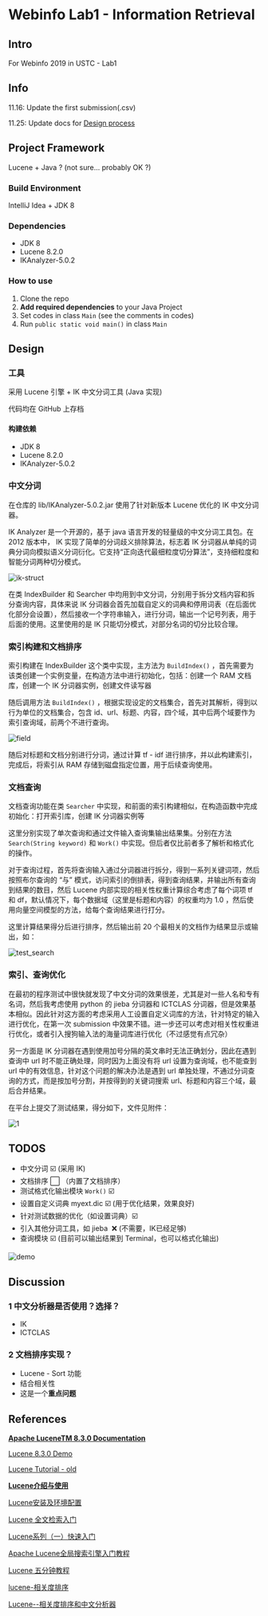 # Webinfo Lab1 -  Information Retrieval

## Intro

For Webinfo 2019 in USTC - Lab1

## Info

11.16: Update the first submission(.csv)

11.25: Update docs for [Design process](#Design)

## Project Framework

Lucene + Java ? (not sure... probably OK ?)

### Build Environment

IntelliJ Idea + JDK 8

### Dependencies

+   JDK 8
+   Lucene 8.2.0
+   IKAnalyzer-5.0.2

### How to use

1.  Clone the repo
2.  **Add required dependencies** to your Java Project
3.  Set codes in class `Main` (see the comments in codes)
4.  Run `public static void main()` in class `Main`

## Design

### 工具

采用 Lucene 引擎 + IK 中文分词工具 (Java 实现)

代码均在 GitHub 上存档

#### 构建依赖

+   JDK 8
+   Lucene 8.2.0
+   IKAnalyzer-5.0.2

### 中文分词

在仓库的 lib/IKAnalyzer-5.0.2.jar 使用了针对新版本 Lucene 优化的 IK 中文分词器。

IK Analyzer 是一个开源的，基于 java 语言开发的轻量级的中文分词工具包。在 2012 版本中， IK 实现了简单的分词歧义排除算法，标志着 IK 分词器从单纯的词典分词向模拟语义分词衍化。它支持“正向迭代最细粒度切分算法”，支持细粒度和智能分词两种切分模式。

![ik-struct](README.assets/ik-struct.jpg)

在类 IndexBuilder 和 Searcher 中均用到中文分词，分别用于拆分文档内容和拆分查询内容，具体来说 IK 分词器会首先加载自定义的词典和停用词表（在后面优化部分会设置），然后接收一个字符串输入，进行分词，输出一个记号列表，用于后面的使用。这里使用的是 IK 只能切分模式，对部分名词的切分比较合理。

### 索引构建和文档排序

索引构建在 IndexBuilder 这个类中实现，主方法为 `BuildIndex()` ，首先需要为该类创建一个实例变量，在构造方法中进行初始化，包括：创建一个 RAM 文档库，创建一个 IK 分词器实例，创建文件读写器

随后调用方法 `BuildIndex()` ，根据实现设定的文档集合，首先对其解析，得到以行为单位的文档集合，包含 id、url、标题、内容，四个域，其中后两个域要作为索引查询域，前两个不进行查询。

![field](README.assets/field.png)

随后对标题和文档分别进行分词，通过计算 tf - idf 进行排序，并以此构建索引，完成后，将索引从 RAM 存储到磁盘指定位置，用于后续查询使用。

### 文档查询

文档查询功能在类 `Searcher` 中实现，和前面的索引构建相似，在构造函数中完成初始化：打开索引库，创建 IK 分词器实例等

这里分别实现了单次查询和通过文件输入查询集输出结果集。分别在方法 `Search(String keyword)` 和 `Work()` 中实现。但后者仅比前者多了解析和格式化的操作。

对于查询过程，首先将查询输入通过分词器进行拆分，得到一系列关键词项，然后按照布尔查询的 “与” 模式，访问索引的倒排表，得到查询结果，并输出所有查询到结果的数目，然后 Lucene 内部实现的相关性权重计算综合考虑了每个词项 tf 和 df，默认情况下，每个数据域（这里是标题和内容）的权重均为 1.0 ，然后使用向量空间模型的方法，给每个查询结果进行打分。

这里计算结果得分后进行排序，然后输出前 20 个最相关的文档作为结果显示或输出，如：

![test_search](README.assets/test_search.png)

### 索引、查询优化

在最初的程序测试中很快就发现了中文分词的效果很差，尤其是对一些人名和专有名词，然后我考虑使用 python 的 jieba 分词器和 ICTCLAS 分词器，但是效果基本相似。因此针对这方面的考虑采用人工设置自定义词库的方法，针对特定的输入进行优化，在第一次 submission 中效果不错。进一步还可以考虑对相关性权重进行优化，或者引入搜狗输入法的海量词库进行优化（不过感觉有点冗杂）

另一方面是 IK 分词器在遇到使用加号分隔的英文串时无法正确划分，因此在遇到查询中 url 时不能正确处理，同时因为上面没有将 url 设置为查询域，也不能查到url 中的有效信息，针对这个问题的解决办法是遇到 url 单独处理，不通过分词查询的方式，而是按加号分割，并按得到的关键词搜索 url、标题和内容三个域，最后合并结果。

在平台上提交了测试结果，得分如下，文件见附件：

![1](README.assets/1.png)

## TODOS

+   中文分词 :ballot_box_with_check: (采用 IK)
+   文档排序 ⬜️ （内置了文档排序）
+   测试格式化输出模块 `Work()` :ballot_box_with_check:
+   设置自定义词典 myext.dic :ballot_box_with_check: (用于优化结果，效果良好)
+   针对测试数据的优化（如设置词典）:ballot_box_with_check:
+   引入其他分词工具，如 jieba  ​ :x: (不需要，IK已经足够)​
+   查询模块 :ballot_box_with_check: (目前可以输出结果到 Terminal，也可以格式化输出)

![demo](README.assets/demo.jpg)

## Discussion

### 1 中文分析器是否使用？选择？

+   IK
+   ICTCLAS

### 2 文档排序实现？

+   Lucene - Sort 功能
+   结合相关性
+   这是一个**重点问题**

## References

[**Apache LuceneTM 8.3.0 Documentation**](https://lucene.apache.org/core/8_3_0/index.html)

[Lucene 8.3.0 Demo](https://lucene.apache.org/core/8_3_0/demo/overview-summary.html)

[Lucene Tutorial - old](https://www.yiibai.com/lucene/lucene_environment.html)

[**Lucene介绍与使用**](https://blog.csdn.net/weixin_42633131/article/details/82873731)

[Lucene安装及环境配置](https://blog.csdn.net/u013819513/article/details/79733756)

[Lucene 全文检索入门](https://www.cnblogs.com/cnjavahome/p/9192467.html)

[Lucene系列（一）快速入门](https://segmentfault.com/a/1190000014203843)

[Apache Lucene全局搜索引擎入门教程](https://www.jianshu.com/p/48aad01ebc7c)

[Lucene 五分钟教程 ](http://www.sohu.com/a/196235775_355142)

[lucene-相关度排序](https://blog.csdn.net/qq_33301113/article/details/79200791)

[Lucene--相关度排序和中文分析器](https://www.jianshu.com/p/89ef0b892c56)